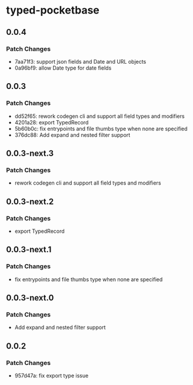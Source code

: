 # typed-pocketbase

## 0.0.4

### Patch Changes

-   7aa71f3: support json fields and Date and URL objects
-   0a96bf9: allow Date type for date fields

## 0.0.3

### Patch Changes

-   dd52f65: rework codegen cli and support all field types and modifiers
-   4201a28: export TypedRecord
-   5b60b0c: fix entrypoints and file thumbs type when none are specified
-   376dc88: Add expand and nested filter support

## 0.0.3-next.3

### Patch Changes

-   rework codegen cli and support all field types and modifiers

## 0.0.3-next.2

### Patch Changes

-   export TypedRecord

## 0.0.3-next.1

### Patch Changes

-   fix entrypoints and file thumbs type when none are specified

## 0.0.3-next.0

### Patch Changes

-   Add expand and nested filter support

## 0.0.2

### Patch Changes

-   957d47a: fix export type issue
